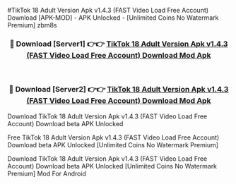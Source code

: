 #TikTok 18 Adult Version Apk v1.4.3 (FAST Video Load Free Account) Download [APK-MOD] - APK Unlocked - [Unlimited Coins No Watermark Premium] zbm8s



<div align="center">

<h3>🔴 Download [Server1] 👉👉 <a href="https://momento.my/?title=TikTok_18_Adult_Version_Apk_v1.4.3_(FAST_Video_Load_Free_Account)_Download">TikTok 18 Adult Version Apk v1.4.3 (FAST Video Load Free Account) Download Mod Apk</a></h3><br>

<h3>🔴 Download [Server2] 👉👉 <a href="https://momento.my/?title=TikTok_18_Adult_Version_Apk_v1.4.3_(FAST_Video_Load_Free_Account)_Download">TikTok 18 Adult Version Apk v1.4.3 (FAST Video Load Free Account) Download Mod Apk</a></h3>
</div>



Download TikTok 18 Adult Version Apk v1.4.3 (FAST Video Load Free Account) Download beta APK Unlocked

Free TikTok 18 Adult Version Apk v1.4.3 (FAST Video Load Free Account) Download beta APK Unlocked [Unlimited Coins No Watermark Premium]

Download TikTok 18 Adult Version Apk v1.4.3 (FAST Video Load Free Account) Download beta APK Unlocked [Unlimited Coins No Watermark Premium] Mod For Android
